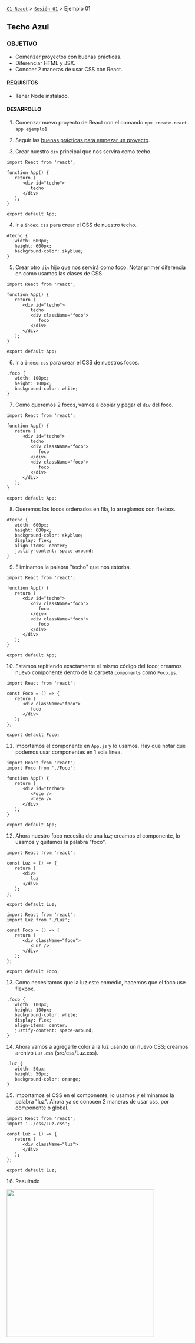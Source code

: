[`C1-React`](../../Readme.md) > [`Sesión 01`](../Readme.md) > Ejemplo 01

## Techo Azul

### OBJETIVO 
- Comenzar proyectos con buenas prácticas.
- Diferenciar HTML y JSX.
- Conocer 2 maneras de usar CSS con React.

#### REQUISITOS 
- Tener Node instalado.

#### DESARROLLO

1. Comenzar nuevo proyecto de React con el comando `npx create-react-app ejemplo1`.

2. Seguir las [buenas prácticas para empezar un proyecto](../BuenasPracticas/Readme.md).

3. Crear nuestro `div` principal que nos servira como techo.
```
import React from 'react';

function App() {
   return (
      <div id="techo">
         techo
      </div>
   );
}

export default App;
```

4. Ir a `index.css` para crear el CSS de nuestro techo.
```
#techo {
   width: 600px;
   height: 600px;
   background-color: skyblue;
}
```

5. Crear otro `div` hijo que nos servirá como foco. Notar primer diferencia en como usamos las clases de CSS.
```
import React from 'react';

function App() {
   return (
      <div id="techo">
         techo
         <div className="foco">
            foco
         </div>
      </div>
   );
}

export default App;
``` 

6. Ir a `index.css` para crear el CSS de nuestros focos.
```
.foco {
   width: 100px;
   height: 100px;
   background-color: white;
}
```

7. Como queremos 2 focos, vamos a copiar y pegar el `div` del foco.
```
import React from 'react';

function App() {
   return (
      <div id="techo">
         techo
         <div className="foco">
            foco
         </div>
         <div className="foco">
            foco
         </div>
      </div>
   );
}

export default App;
```

8. Queremos los focos ordenados en fila, lo arreglamos con flexbox.
```
#techo {
   width: 600px;
   height: 600px;
   background-color: skyblue;
   display: flex;
   align-items: center;
   justify-content: space-around;
}
```

9. Eliminamos la palabra "techo" que nos estorba.
```
import React from 'react';

function App() {
   return (
      <div id="techo">
         <div className="foco">
            foco
         </div>
         <div className="foco">
            foco
         </div>
      </div>
   );
}

export default App;
```

10. Estamos repitiendo exactamente el mismo código del foco; creamos nuevo componente dentro de la carpeta `components` como `Foco.js`.
```
import React from 'react';

const Foco = () => {
   return (
      <div className="foco">
         foco
      </div>
   );
};

export default Foco;
```

11. Importamos el componente en `App.js` y lo usamos. Hay que notar que podemos usar componentes en 1 sola linea.
```
import React from 'react';
import Foco from './Foco';

function App() {
   return (
      <div id="techo">
         <Foco />
         <Foco />
      </div>
   );
}

export default App;
```

12. Ahora nuestro foco necesita de una luz; creamos el componente, lo usamos y quitamos la palabra "foco".
```
import React from 'react';

const Luz = () => {
   return (
      <div>
         luz
      </div>
   );
};

export default Luz;
```

```
import React from 'react';
import Luz from './Luz';

const Foco = () => {
   return (
      <div className="foco">
         <Luz />
      </div>
   );
};

export default Foco;
```

13. Como necesitamos que la luz este enmedio, hacemos que el foco use flexbox.
```
.foco {
   width: 100px;
   height: 100px;
   background-color: white;
   display: flex;
   align-items: center;
   justify-content: space-around;
}
```

14. Ahora vamos a agregarle color a la luz usando un nuevo CSS; creamos archivo `Luz.css` (src/css/Luz.css).
```
.luz {
   width: 50px;
   height: 50px;
   background-color: orange;
}
```

15. Importamos el CSS en el componente, lo usamos y eliminamos la palabra "luz". Ahora ya se conocen 2 maneras de usar css, por componente o global.
```
import React from 'react';
import '../css/Luz.css';

const Luz = () => {
   return (
      <div className="luz">
      </div>
   );
};

export default Luz;
```

16. Resultado
<img src="./public/resultado.png" width="400">
